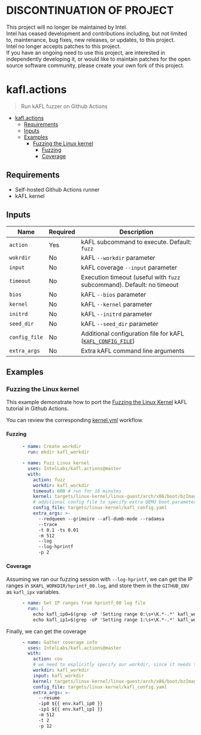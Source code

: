 # DISCONTINUATION OF PROJECT #  
This project will no longer be maintained by Intel.  
Intel has ceased development and contributions including, but not limited to, maintenance, bug fixes, new releases, or updates, to this project.  
Intel no longer accepts patches to this project.  
 If you have an ongoing need to use this project, are interested in independently developing it, or would like to maintain patches for the open source software community, please create your own fork of this project.  
  
# kafl.actions

> Run kAFL fuzzer on Github Actions

- [kafl.actions](#kaflactions)
  - [Requirements](#requirements)
  - [Inputs](#inputs)
  - [Examples](#examples)
    - [Fuzzing the Linux kernel](#fuzzing-the-linux-kernel)
      - [Fuzzing](#fuzzing)
      - [Coverage](#coverage)


## Requirements

- Self-hosted Github Actions runner
- kAFL kernel

## Inputs

| Name          | Required | Description                                                                                                                                                                           |
| ------------- | -------- | ------------------------------------------------------------------------------------------------------------------------------------------------------------------------------------- |
| `action`      | Yes       | kAFL subcommand to execute. Default: `fuzz`                                                                                                                                           |
| `wokrdir`     | No       | kAFL `--workdir` parameter                                                                                                                                                            |
| `input`       | No       | kAFL coverage `--input` parameter                                                                                                                                                     |
| `timeout`     | No       | Execution timeout (useful with `fuzz` subcommand). Default: no timeout                                                                                                                |
| `bios`        | No       | kAFL `--bios` parameter                                                                                                                                                               |
| `kernel`      | No       | kAFL `--kernel` parameter                                                                                                                                                             |
| `initrd`      | No       | kAFL `--initrd` parameter                                                                                                                                                             |
| `seed_dir`    | No       | kAFL `--seed_dir` parameter                                                                                                                                                           |
| `config_file` | No       | Additional configuration file for kAFL ([`KAFL_CONFIG_FILE`](https://github.com/IntelLabs/kafl.fuzzer/blob/master/docs/fuzzer_configuration.md#configuration-sources-and-precedence)) |
| `extra_args`  | No       | Extra kAFL command line arguments                                                                                                                                                                                      |

## Examples

### Fuzzing the Linux kernel

This example demonstrate how to port the [Fuzzing the Linux Kernel](https://intellabs.github.io/kAFL/tutorials/fuzzing_linux_kernel.html) kAFL tutorial in Github Actions.

You can review the corresponding [kernel.yml](https://IntelLabs/kafl.actions/tree/master/.github/workflows/kernel.yml) workflow.

#### Fuzzing

~~~yaml
      - name: Create workdir
        run: mkdir kafl_workdir

      - name: Fuzz Linux kernel
        uses: IntelLabs/kafl.actions@master
        with:
          action: fuzz
          workdir: kafl_workdir
          timeout: 600 # run for 10 minutes
          kernel: targets/linux-kernel/linux-guest/arch/x86/boot/bzImage
          # additional config file to specify extra QEMU boot parameters and toggle devices required for virtio
          config_file: targets/linux-kernel/kafl_config.yaml
          extra_args: >-
            --redqueen --grimoire --afl-dumb-mode --radamsa
            --trace
            -t 0.1 -ts 0.01
            -m 512
            --log
            --log-hprintf
            -p 2
~~~

#### Coverage

Assuming we ran our fuzzing session with `--log-hprintf`, we can get the IP ranges in `$KAFL_WORKDIR/hprintf_00.log`,
and store them in the `GITHUB_ENV` as `kafl_ipx` variables.

~~~yaml
      - name: Get IP ranges from hprintf_00 log file
        run: |
          echo kafl_ip0=$(grep -oP 'Setting range 0:\s+\K.*-.*' kafl_workdir/hprintf_00.log) >> $GITHUB_ENV
          echo kafl_ip1=$(grep -oP 'Setting range 1:\s+\K.*-.*' kafl_workdir/hprintf_00.log) >> $GITHUB_ENV
~~~

Finally, we can get the coverage

~~~yaml
      - name: Gather coverage info
        uses: IntelLabs/kafl.actions@master
        with:
          action: cov
          # we need to explicitly specify our workdir, since it needs to be mounted as a volume in the Docker container.
          workdir: kafl_workdir
          input: kafl_workdir
          kernel: targets/linux-kernel/linux-guest/arch/x86/boot/bzImage
          config_file: targets/linux-kernel/kafl_config.yaml
          extra_args: >-
            --resume
            -ip0 ${{ env.kafl_ip0 }}
            -ip1 ${{ env.kafl_ip1 }}
            -m 512
            -t 2
            -p 12
~~~
